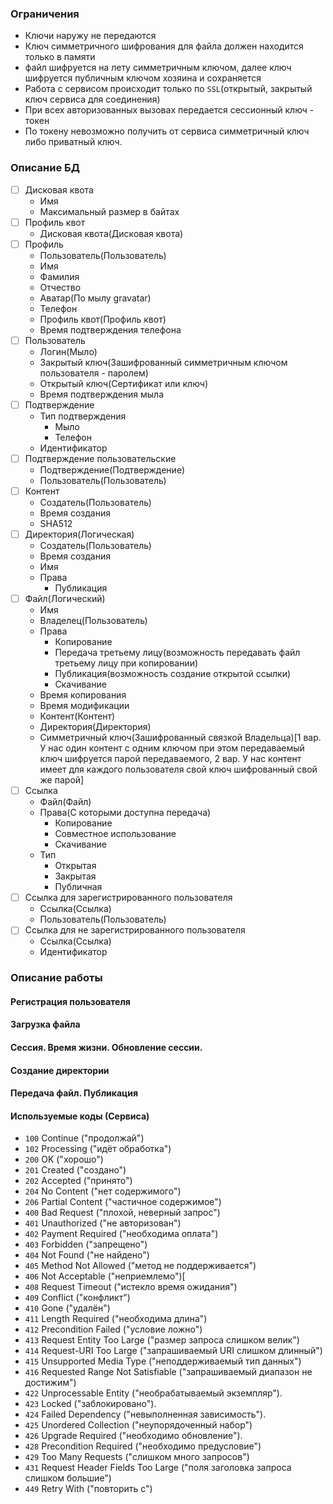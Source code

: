 ### Ограничения
- Ключи наружу не передаются 
- Ключ симметричного шифрования для файла должен находится только в памяти
- файл шифруется на лету симметричным ключом, далее ключ шифруется публичным ключом хозяина и сохраняется
- Работа с сервисом происходит только по `SSL`(открытый, закрытый ключ сервиса для соединения)
- При всех авторизованных вызовах передается сессионный ключ - токен
- По токену невозможно получить от сервиса симметричный ключ либо приватный ключ.

### Описание БД
- [ ] Дисковая квота
  - Имя
  - Максимальный размер в байтах
- [ ] Профиль квот
  - Дисковая квота(Дисковая квота)
- [ ] Профиль
  - Пользователь(Пользователь)
  - Имя
  - Фамилия
  - Отчество
  - Аватар(По мылу gravatar)
  - Телефон
  - Профиль квот(Профиль квот)
  - Время подтверждения телефона
- [ ] Пользователь
  - Логин(Мыло)
  - Закрытый ключ(Зашифрованный симметричным ключом пользователя - паролем)
  - Открытый ключ(Сертификат или ключ)
  - Время подтверждения мыла
- [ ] Подтверждение
  - Тип подтверждения
    - Мыло
    - Телефон
  - Идентификатор
- [ ] Подтверждение пользовательские
  - Подтверждение(Подтверждение)
  - Пользователь(Пользователь)
- [ ] Контент
  - Создатель(Пользователь)
  - Время создания 
  - SHA512
- [ ] Директория(Логическая)
  - Создатель(Пользователь)
  - Время создания 
  - Имя
  - Права
    - Публикация
- [ ] Файл(Логический)
  - Имя
  - Владелец(Пользователь)
  - Права
    - Копирование
    - Передача третьему лицу(возможность передавать файл третьему лицу при копировании)
    - Публикация(возможность создание открытой ссылки)
    - Скачивание
  - Время копирования
  - Время модификации
  - Контент(Контент)
  - Директория(Директория)
  - Симметричный ключ(Зашифрованный связкой Владельца)[1 вар. У нас один контент с одним ключом при этом передаваемый ключ шифруется парой передаваемого, 2 вар. У нас контент имеет для каждого пользователя свой ключ шифрованный свой же парой]
- [ ] Ссылка
  - Файл(Файл)
  - Права(С которыми доступна передача)
    - Копирование
    - Совместное использование
    - Скачивание
  - Тип
    - Открытая
    - Закрытая
    - Публичная
- [ ] Ссылка для зарегистрированного пользователя
  - Ссылка(Ссылка)
  - Пользователь(Пользователь)
- [ ] Ссылка для не зарегистрированного пользователя
  - Ссылка(Ссылка)
  - Идентификатор

### Описание работы
#### Регистрация пользователя
#### Загрузка файла
#### Сессия. Время жизни. Обновление сессии.
#### Создание директории
#### Передача файл. Публикация

#### Используемые коды (Сервиса)
- `100` Continue ("продолжай")
- `102` Processing ("идёт обработка")
- `200` OK ("хорошо")
- `201` Created ("создано")
- `202` Accepted ("принято")
- `204` No Content ("нет содержимого")
- `206` Partial Content ("частичное содержимое")
- `400` Bad Request ("плохой, неверный запрос")
- `401` Unauthorized ("не авторизован")
- `402` Payment Required ("необходима оплата")
- `403` Forbidden ("запрещено")
- `404` Not Found ("не найдено")
- `405` Method Not Allowed ("метод не поддерживается")
- `406` Not Acceptable ("неприемлемо")[
- `408` Request Timeout ("истекло время ожидания")
- `409` Conflict ("конфликт")
- `410` Gone ("удалён")
- `411` Length Required ("необходима длина")
- `412` Precondition Failed ("условие ложно")
- `413` Request Entity Too Large ("размер запроса слишком велик")
- `414` Request-URI Too Large ("запрашиваемый URI слишком длинный")
- `415` Unsupported Media Type ("неподдерживаемый тип данных")
- `416` Requested Range Not Satisfiable ("запрашиваемый диапазон не достижим")
- `422` Unprocessable Entity ("необрабатываемый экземпляр").
- `423` Locked ("заблокировано").
- `424` Failed Dependency ("невыполненная зависимость").
- `425` Unordered Collection ("неупорядоченный набор")
- `426` Upgrade Required ("необходимо обновление").
- `428` Precondition Required ("необходимо предусловие")
- `429` Too Many Requests ("слишком много запросов")
- `431` Request Header Fields Too Large ("поля заголовка запроса слишком большие")
- `449` Retry With ("повторить с")
